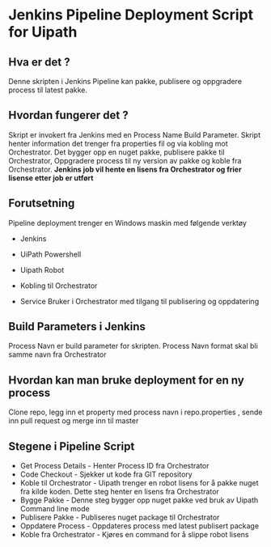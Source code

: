 # Jenkins Pipeline Deployment Script for Uipath

## Hva er det ?

Denne skripten i Jenkins Pipeline kan pakke, publisere og oppgradere process til latest pakke. 

## Hvordan fungerer det ?

Skript er invokert fra Jenkins med en Process Name Build Parameter. Skript henter information det trenger fra properties fil og via kobling mot Orchestrator. Det bygger opp en nuget pakke, publisere pakke til Orchestrator, Oppgradere process til ny version av pakke og koble fra Orchestrator. **Jenkins job vil hente en lisens fra Orchestrator og frier lisense etter job er utført**

## Forutsetning

Pipeline deployment trenger en Windows maskin med følgende verktøy

- Jenkins

- UiPath Powershell

- Uipath Robot

- Kobling til Orchestrator

- Service Bruker i Orchestrator med tilgang til publisering og oppdatering 

## Build Parameters i Jenkins

Process Navn er build parameter for skripten. Process Navn format skal bli samme navn fra Orchestrator

## Hvordan kan man bruke deployment for en ny process

Clone repo, legg inn et property med process navn i repo.properties , sende inn pull request og merge inn til master 

## Stegene i Pipeline Script

* Get Process Details - Henter Process ID fra Orchestrator 
* Code Checkout  - Sjekker ut kode fra GIT repository
* Koble til Orchestrator - Uipath trenger en robot lisens for å pakke nuget fra kilde koden. Dette steg henter en lisens fra Orchestrator
* Bygge Pakke  - Denne steg bygger opp nuget pakke ved bruk av Uipath Command line mode
* Publisere Pakke - Publiseres nuget package til Orchestrator
* Oppdatere Process - Oppdateres process med latest publisert package
* Koble fra Orchestrator - Kjøres en command for å slippe robot lisens
